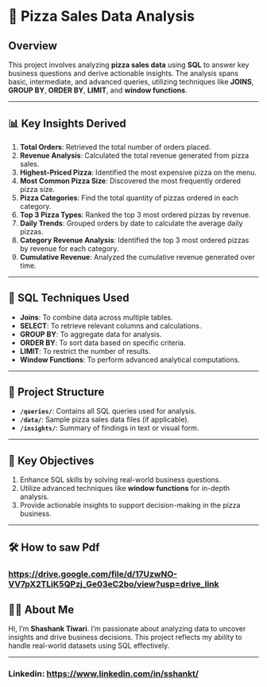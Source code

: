 # 🍕 Pizza Sales Data Analysis

## Overview
This project involves analyzing **pizza sales data** using **SQL** to answer key business questions and derive actionable insights. The analysis spans basic, intermediate, and advanced queries, utilizing techniques like **JOINS**, **GROUP BY**, **ORDER BY**, **LIMIT**, and **window functions**.

---

## 📊 Key Insights Derived
1. **Total Orders**: Retrieved the total number of orders placed.  
2. **Revenue Analysis**: Calculated the total revenue generated from pizza sales.  
3. **Highest-Priced Pizza**: Identified the most expensive pizza on the menu.  
4. **Most Common Pizza Size**: Discovered the most frequently ordered pizza size.  
5. **Pizza Categories**: Find the total quantity of pizzas ordered in each category.  
6. **Top 3 Pizza Types**: Ranked the top 3 most ordered pizzas by revenue.  
7. **Daily Trends**: Grouped orders by date to calculate the average daily pizzas.  
8. **Category Revenue Analysis**: Identified the top 3 most ordered pizzas by revenue for each category.  
9. **Cumulative Revenue**: Analyzed the cumulative revenue generated over time.

---

## 🚀 SQL Techniques Used
- **Joins**: To combine data across multiple tables.  
- **SELECT**: To retrieve relevant columns and calculations.  
- **GROUP BY**: To aggregate data for analysis.  
- **ORDER BY**: To sort data based on specific criteria.  
- **LIMIT**: To restrict the number of results.  
- **Window Functions**: To perform advanced analytical computations.

---

## 💃 Project Structure
- **`/queries/`**: Contains all SQL queries used for analysis.  
- **`/data/`**: Sample pizza sales data files (if applicable).  
- **`/insights/`**: Summary of findings in text or visual form.

---

## 🔎 Key Objectives
1. Enhance SQL skills by solving real-world business questions.  
2. Utilize advanced techniques like **window functions** for in-depth analysis.  
3. Provide actionable insights to support decision-making in the pizza business.

---

## 🛠️ How to saw Pdf

 ### https://drive.google.com/file/d/17UzwNO-VV7pX2TLiK5QPzj_Ge03eC2bo/view?usp=drive_link



## 👩‍💻 About Me
Hi, I’m **Shashank Tiwari**. I’m passionate about analyzing data to uncover insights and drive business decisions. This project reflects my ability to handle real-world datasets using SQL effectively.

---
### Linkedin: https://www.linkedin.com/in/sshankt/ 

